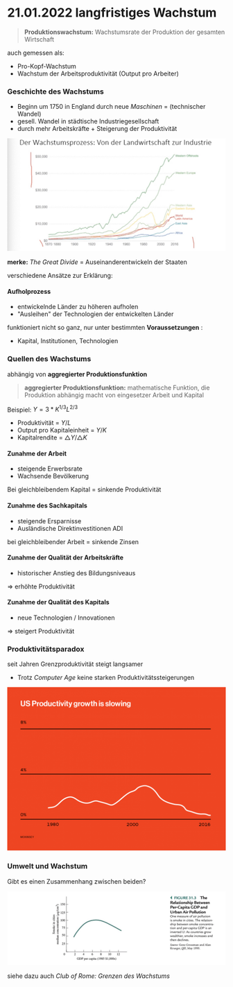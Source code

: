 # 21.01.2022 langfristiges Wachstum

> **Produktionswachstum:** Wachstumsrate der Produktion der gesamten Wirtschaft

auch gemessen als:

- Pro-Kopf-Wachstum
- Wachstum der Arbeitsproduktivität (Output pro Arbeiter)

### Geschichte des Wachstums

- Beginn um 1750 in England durch neue *Maschinen* = (technischer Wandel)
- gesell. Wandel in städtische Industriegesellschaft
- durch mehr Arbeitskräfte + Steigerung der Produktivität

![22-01-21_16-41](../images/22-01-21_16-41.jpg)

**merke:** *The Great Divide* = Auseinanderentwickeln der Staaten

verschiedene Ansätze zur Erklärung: 

#### Aufholprozess

- entwickelnde Länder zu höheren aufholen
- "Ausleihen" der Technologien der entwickelten Länder

funktioniert nicht so ganz, nur unter bestimmten **Voraussetzungen** : 

- Kapital, Institutionen, Technologien 



### Quellen des Wachstums

abhängig von **aggregierter  Produktionsfunktion** 

> **aggregierter Produktionsfunktion:** mathematische Funktion, die Produktion abhängig macht von eingesetzer Arbeit und Kapital

Beispiel:  $Y = 3*K^{1/3} L^{2/3}$

- Produktivität = $Y/L$
- Output pro Kapitaleinheit = $Y / K$
- Kapitalrendite = $\triangle Y / \triangle K$

#### Zunahme der Arbeit

- steigende Erwerbsrate
- Wachsende Bevölkerung

Bei gleichbleibendem Kapital = sinkende Produktivität

#### Zunahme des Sachkapitals

- steigende Ersparnisse
- Ausländische Direktinvestitionen ADI

bei gleichbleibender Arbeit = sinkende Zinsen

#### Zunahme der Qualität der Arbeitskräfte 

- historischer Anstieg des Bildungsniveaus

=> erhöhte Produktivität

#### Zunahme der Qualität des Kapitals

- neue Technologien / Innovationen

=> steigert Produktivität



### Produktivitätsparadox

seit Jahren Grenzproduktivität steigt langsamer 

- Trotz *Computer Age* keine starken Produktivitätssteigerungen 

![22-01-21_17-30](../images/22-01-21_17-30.png)



### Umwelt und Wachstum

Gibt es einen Zusammenhang zwischen beiden?

 ![22-01-21_17-35](../images/22-01-21_17-35.jpg)

siehe dazu auch *Club of Rome: Grenzen des Wachstums* 